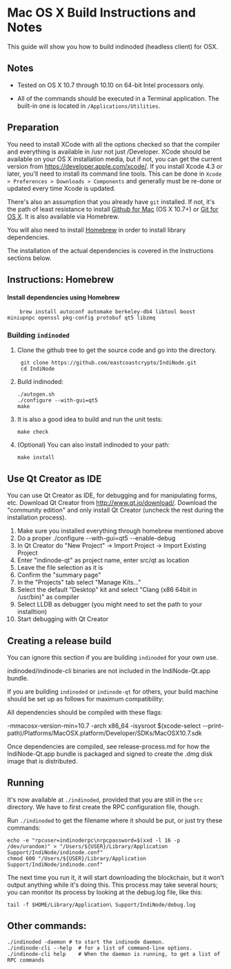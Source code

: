 Mac OS X Build Instructions and Notes
====================================
This guide will show you how to build indinoded (headless client) for OSX.

Notes
-----

* Tested on OS X 10.7 through 10.10 on 64-bit Intel processors only.

* All of the commands should be executed in a Terminal application. The
built-in one is located in `/Applications/Utilities`.

Preparation
-----------

You need to install XCode with all the options checked so that the compiler
and everything is available in /usr not just /Developer. XCode should be
available on your OS X installation media, but if not, you can get the
current version from https://developer.apple.com/xcode/. If you install
Xcode 4.3 or later, you'll need to install its command line tools. This can
be done in `Xcode > Preferences > Downloads > Components` and generally must
be re-done or updated every time Xcode is updated.

There's also an assumption that you already have `git` installed. If
not, it's the path of least resistance to install [Github for Mac](https://mac.github.com/)
(OS X 10.7+) or
[Git for OS X](https://code.google.com/p/git-osx-installer/). It is also
available via Homebrew.

You will also need to install [Homebrew](http://brew.sh) in order to install library
dependencies.

The installation of the actual dependencies is covered in the Instructions
sections below.

Instructions: Homebrew
----------------------

#### Install dependencies using Homebrew

        brew install autoconf automake berkeley-db4 libtool boost miniupnpc openssl pkg-config protobuf qt5 libzmq

### Building `indinoded`

1. Clone the github tree to get the source code and go into the directory.

        git clone https://github.com/eastcoastcrypto/IndiNode.git
        cd IndiNode

2.  Build indinoded:

        ./autogen.sh
        ./configure --with-gui=qt5
        make

3.  It is also a good idea to build and run the unit tests:

        make check

4.  (Optional) You can also install indinoded to your path:

        make install

Use Qt Creator as IDE
------------------------
You can use Qt Creator as IDE, for debugging and for manipulating forms, etc.
Download Qt Creator from http://www.qt.io/download/. Download the "community edition" and only install Qt Creator (uncheck the rest during the installation process).

1. Make sure you installed everything through homebrew mentioned above
2. Do a proper ./configure --with-gui=qt5 --enable-debug
3. In Qt Creator do "New Project" -> Import Project -> Import Existing Project
4. Enter "indinode-qt" as project name, enter src/qt as location
5. Leave the file selection as it is
6. Confirm the "summary page"
7. In the "Projects" tab select "Manage Kits..."
8. Select the default "Desktop" kit and select "Clang (x86 64bit in /usr/bin)" as compiler
9. Select LLDB as debugger (you might need to set the path to your installtion)
10. Start debugging with Qt Creator

Creating a release build
------------------------
You can ignore this section if you are building `indinoded` for your own use.

indinoded/indinode-cli binaries are not included in the IndiNode-Qt.app bundle.

If you are building `indinoded` or `indinode-qt` for others, your build machine should be set up
as follows for maximum compatibility:

All dependencies should be compiled with these flags:

 -mmacosx-version-min=10.7
 -arch x86_64
 -isysroot $(xcode-select --print-path)/Platforms/MacOSX.platform/Developer/SDKs/MacOSX10.7.sdk

Once dependencies are compiled, see release-process.md for how the IndiNode-Qt.app
bundle is packaged and signed to create the .dmg disk image that is distributed.

Running
-------

It's now available at `./indinoded`, provided that you are still in the `src`
directory. We have to first create the RPC configuration file, though.

Run `./indinoded` to get the filename where it should be put, or just try these
commands:

    echo -e "rpcuser=indinoderpc\nrpcpassword=$(xxd -l 16 -p /dev/urandom)" > "/Users/${USER}/Library/Application Support/IndiNode/indinode.conf"
    chmod 600 "/Users/${USER}/Library/Application Support/IndiNode/indinode.conf"

The next time you run it, it will start downloading the blockchain, but it won't
output anything while it's doing this. This process may take several hours;
you can monitor its process by looking at the debug.log file, like this:

    tail -f $HOME/Library/Application\ Support/IndiNode/debug.log

Other commands:
-------

    ./indinoded -daemon # to start the indinode daemon.
    ./indinode-cli --help  # for a list of command-line options.
    ./indinode-cli help    # When the daemon is running, to get a list of RPC commands
